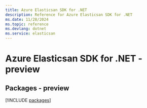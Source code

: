 ```yaml
---
title: Azure Elasticsan SDK for .NET
description: Reference for Azure Elasticsan SDK for .NET
ms.date: 11/28/2024
ms.topic: reference
ms.devlang: dotnet
ms.service: elasticsan
---
```

# Azure Elasticsan SDK for .NET - preview
## Packages - preview
[!INCLUDE [packages](elasticsan-index.md)]